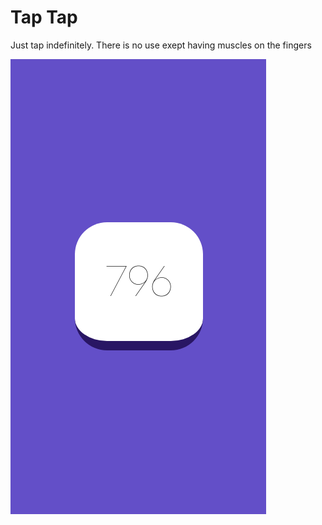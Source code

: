 # Tap Tap
Just tap indefinitely. There is no use exept having muscles on the fingers

![demo](./demo.png)